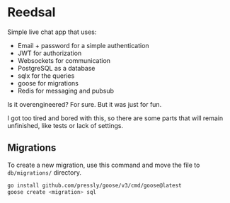 # Reedsal

Simple live chat app that uses:

- Email + password for a simple authentication
- JWT for authorization
- Websockets for communication
- PostgreSQL as a database
- sqlx for the queries
- goose for migrations
- Redis for messaging and pubsub

Is it overengineered? For sure. But it was just for fun.

I got too tired and bored with this, so there are some parts that will remain unfinished, like tests or lack of settings.

## Migrations

To create a new migration, use this command and move the file to `db/migrations/` directory.

```zsh
go install github.com/pressly/goose/v3/cmd/goose@latest
goose create <migration> sql
```
